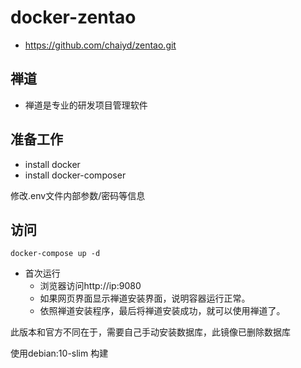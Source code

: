 # docker-zentao

* https://github.com/chaiyd/zentao.git

## 禅道
* 禅道是专业的研发项目管理软件


## 准备工作
* install docker
* install docker-composer

修改.env文件内部参数/密码等信息

## 访问

`docker-compose up -d`

* 首次运行
  * 浏览器访问http://ip:9080
  * 如果网页界面显示禅道安装界面，说明容器运行正常。
  * 依照禅道安装程序，最后将禅道安装成功，就可以使用禅道了。

此版本和官方不同在于，需要自己手动安装数据库，此镜像已删除数据库

使用debian:10-slim 构建
